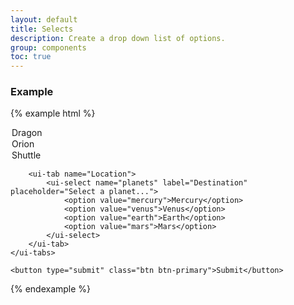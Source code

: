 ```yaml
---
layout: default
title: Selects
description: Create a drop down list of options.
group: components
toc: true
---
```


### Example
{% example html %}
<form>    
    <ui-tabs>
        <ui-tab name="Vehicle">
            <ui-select name="ship" label="Ship" placeholder="Select a ship...">
                <option value="dragon">Dragon</option>
                <option value="orion">Orion</option>
                <option value="shuttle">Shuttle</option>
            </ui-select>
        </ui-tab>
        
        <ui-tab name="Location">
            <ui-select name="planets" label="Destination" placeholder="Select a planet...">
                <option value="mercury">Mercury</option>
                <option value="venus">Venus</option>
                <option value="earth">Earth</option>
                <option value="mars">Mars</option>
            </ui-select>
        </ui-tab>
    </ui-tabs>
    
    <button type="submit" class="btn btn-primary">Submit</button>
</form>
{% endexample %}
